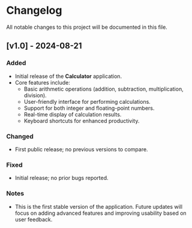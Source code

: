 # Changelog

All notable changes to this project will be documented in this file.

## [v1.0] - 2024-08-21

### Added
- Initial release of the **Calculator** application.
- Core features include:
  - Basic arithmetic operations (addition, subtraction, multiplication, division).
  - User-friendly interface for performing calculations.
  - Support for both integer and floating-point numbers.
  - Real-time display of calculation results.
  - Keyboard shortcuts for enhanced productivity.

### Changed
- First public release; no previous versions to compare.

### Fixed
- Initial release; no prior bugs reported.

### Notes
- This is the first stable version of the application. Future updates will focus on adding advanced features and improving usability based on user feedback.
